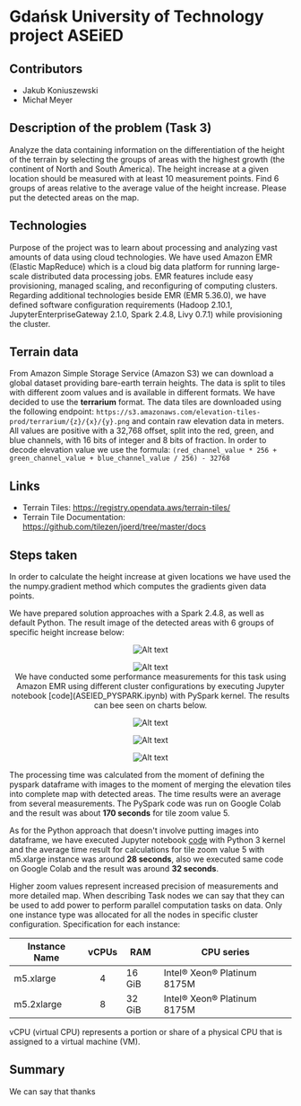 
# Gdańsk University of Technology project ASEiED

## Contributors
- Jakub Koniuszewski
- Michał Meyer

## Description of the problem (Task 3)
Analyze the data containing information on the differentiation of the height of the terrain
by selecting the groups of areas with the highest growth (the continent of North and South America). 
The height increase at a given location should be measured with at least 10 measurement points.
Find 6 groups of areas relative to the average value of the height increase. Please put the detected areas on the map.

## Technologies
Purpose of the project was to learn about processing and analyzing vast amounts of data using cloud technologies. 
We have used Amazon EMR (Elastic MapReduce) which is a cloud big data platform for running large-scale distributed
data processing jobs. EMR features include easy provisioning, managed scaling, and reconfiguring of computing clusters.
Regarding additional technologies beside EMR (EMR 5.36.0), we have defined software configuration requirements (Hadoop 2.10.1, JupyterEnterpriseGateway 2.1.0, Spark 2.4.8, Livy 0.7.1) while provisioning the cluster.

## Terrain data
From Amazon Simple Storage Service (Amazon S3) we can download a global dataset providing bare-earth terrain heights.
The data is split to tiles with different zoom values and is available in different formats. We have decided to use the 
**terrarium** format. The data tiles are downloaded using the following endpoint:
```https://s3.amazonaws.com/elevation-tiles-prod/terrarium/{z}/{x}/{y}.png``` and contain raw elevation data
in meters. All values are positive with a 32,768 offset, split into the red, green, and blue channels, 
with 16 bits of integer and 8 bits of fraction. In order to decode elevation value we use the formula:
```(red_channel_value * 256 + green_channel_value + blue_channel_value / 256) - 32768```

## Links
- Terrain Tiles: https://registry.opendata.aws/terrain-tiles/
- Terrain Tile Documentation: https://github.com/tilezen/joerd/tree/master/docs

## Steps taken
In order to calculate the height increase at given locations we have used the the numpy.gradient method which 
computes the gradients given data points.

We have prepared solution approaches with a Spark 2.4.8, as well as default Python.
The result image of the detected areas with 6 groups of specific height increase below:
<br/>
<p align="center"><img src="images/gradient_map.png" alt="Alt text" style="display: inline-block; margin: 0 auto; max-width: 550px">
<br/>
<p align="center"><img src="images/gradient_chart.png" alt="Alt text" style="display: inline-block; margin: 0 auto; max-width: 350px">
<br/>
We have conducted some performance measurements for this task using Amazon EMR using 
different cluster configurations by executing Jupyter notebook [code](ASEIED_PYSPARK.ipynb) with PySpark kernel.
The results can bee seen on charts below.
<br/>
<p align="center"><img src="images/plot_1.png" alt="Alt text" style="display: inline-block; margin: 0 auto; max-width: 550px"><br/>
<p align="center"><img src="images/plot_2.png" alt="Alt text" style="display: inline-block; margin: 0 auto; max-width: 550px"><br/>
<p align="center"><img src="images/plot_3.png" alt="Alt text" style="display: inline-block; margin: 0 auto; max-width: 550px"><br/>

The processing time was calculated from the moment of defining the pyspark dataframe with images to the moment
of merging the elevation tiles into complete map with detected areas.
The time results were an average from several measurements. 
The PySpark code was run on Google Colab and the result was about **170 seconds** for tile zoom value 5.

As for the Python approach that doesn't involve putting images into dataframe,
we have executed Jupyter notebook [code](ASEIED_PURE_PYTHON.ipynb) with Python 3 kernel and the average time result for calculations for tile zoom 
value 5 with m5.xlarge instance was around **28 seconds**, also we executed same code on Google Colab and the result
was around **32 seconds**.

Higher zoom values represent increased precision of measurements and more detailed map. 
When describing Task nodes we can say that they can be used to add power to perform parallel computation tasks on data.
Only one instance type was allocated for all the nodes in specific cluster configuration.
Specification for each instance: 

| Instance Name | vCPUs | RAM    | CPU series |
|---------------|:-----:|--------|------------|
| m5.xlarge     |   4   | 16 GiB | Intel® Xeon® Platinum 8175M  |
| m5.2xlarge    |   8   | 32 GiB | Intel® Xeon® Platinum 8175M  |
vCPU (virtual CPU) represents a portion or share of a physical CPU that is assigned to a virtual machine (VM).

## Summary

We can say that thanks 